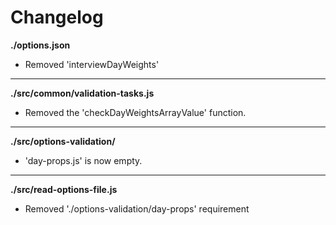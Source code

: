 # Changelog

**./options.json**
* Removed 'interviewDayWeights'

---

**./src/common/validation-tasks.js**
* Removed the 'checkDayWeightsArrayValue' function.

---

**./src/options-validation/**
* 'day-props.js' is now empty.

---

**./src/read-options-file.js**
* Removed './options-validation/day-props' requirement
